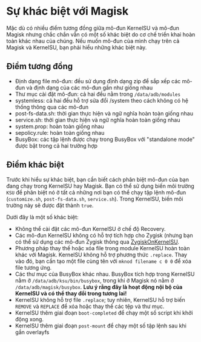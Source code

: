 # Sự khác biệt với Magisk

Mặc dù có nhiều điểm tương đồng giữa mô-đun KernelSU và mô-đun Magisk nhưng chắc chắn vẫn có một số khác biệt do cơ chế triển khai hoàn toàn khác nhau của chúng. Nếu muốn mô-đun của mình chạy trên cả Magisk và KernelSU, bạn phải hiểu những khác biệt này.

## Điểm tương đồng

- Định dạng file mô-đun: đều sử dụng định dạng zip để sắp xếp các mô-đun và định dạng của các mô-đun gần như giống nhau
- Thư mục cài đặt mô-đun: cả hai đều nằm trong `/data/adb/modules`
- systemless: cả hai đều hỗ trợ sửa đổi /system theo cách không có hệ thống thông qua các mô-đun
- post-fs-data.sh: thời gian thực hiện và ngữ nghĩa hoàn toàn giống nhau
- service.sh: thời gian thực hiện và ngữ nghĩa hoàn toàn giống nhau
- system.prop: hoàn toàn giống nhau
- sepolicy.rule: hoàn toàn giống nhau
- BusyBox: các tập lệnh được chạy trong BusyBox với "standalone mode" được bật trong cả hai trường hợp

## Điểm khác biệt

Trước khi hiểu sự khác biệt, bạn cần biết cách phân biệt mô-đun của bạn đang chạy trong KernelSU hay Magisk. Bạn có thể sử dụng biến môi trường `KSU` để phân biệt nó ở tất cả những nơi bạn có thể chạy tập lệnh mô-đun (`customize.sh`, `post-fs-data.sh`, `service.sh`). Trong KernelSU, biến môi trường này sẽ được đặt thành `true`.

Dưới đây là một số khác biệt:

- Không thể cài đặt các mô-đun KernelSU ở chế độ Recovery.
- Các mô-đun KernelSU không có hỗ trợ tích hợp cho Zygisk (nhưng bạn có thể sử dụng các mô-đun Zygisk thông qua [ZygiskOnKernelSU](https://github.com/Dr-TSNG/ZygiskOnKernelSU).
- Phương pháp thay thế hoặc xóa file trong module KernelSU hoàn toàn khác với Magisk. KernelSU không hỗ trợ phương thức `.replace`. Thay vào đó, bạn cần tạo một file cùng tên với `mknod filename c 0 0` để xóa file tương ứng.
- Các thư mục của BusyBox khác nhau. BusyBox tích hợp trong KernelSU nằm ở `/data/adb/ksu/bin/busybox`, trong khi ở Magisk nó nằm ở `/data/adb/magisk/busybox`. **Lưu ý rằng đây là hoạt động nội bộ của KernelSU và có thể thay đổi trong tương lai!**
- KernelSU không hỗ trợ file `.replace`; tuy nhiên, KernelSU hỗ trợ biến `REMOVE` và `REPLACE` để xóa hoặc thay thế các tệp và thư mục.
- KernelSU thêm giai đoạn `boot-completed` để chạy một số script khi khởi động xong.
- KernelSU thêm giai đoạn `post-mount` để chạy một số tập lệnh sau khi gắn overlayfs
